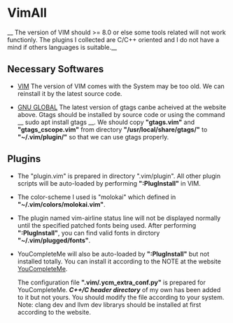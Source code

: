 # VimAll

__ The version of VIM should >= 8.0 or else some tools related will not work functionly. The plugins I collected are C/C++ oriented and I do not have a mind if others languages is suitable.__

## Necessary Softwares
* [VIM](https://github.com/vim/vim)
The version of VIM comes with the System may be too old. We can reinstall it by the latest source code.

* [GNU GLOBAL](http://www.gnu.org/software/global/download.html)
The latest version of gtags canbe acheived at the website above.
Gtags should be installed by source code or using the command __ sudo apt install gtags __.
We should copy __"gtags.vim"__ and  __"gtags_cscope.vim"__ from directory __"/usr/local/share/gtags/"__ to __"~/.vim/plugin/"__ so that we can use gtags properly.


## Plugins
* The "plugin.vim" is prepared in directory ".vim/plugin". All other plugin scripts will be auto-loaded by performing __":PlugInstall"__ in VIM. 

* The color-scheme I used is "molokai" which defined in __"~/.vim/colors/molokai.vim"__. 

* The plugin named vim-airline status line will not be displayed normally until the specified patched fonts being used. After performing __":PlugInstall"__, you can find valid fonts in dirctory __"~/.vim/plugged/fonts"__.

* YouCompleteMe will also be auto-loaded by __":PlugInstall"__ but not installed totally. You can install it according to the NOTE at the website [YouCompleteMe](https://github.com/Valloric/YouCompleteMe).

	The configuration file __".vim/.ycm_extra_conf.py"__ is prepared for YouCompleteMe. ___C++/C header directory___ of my own has been added to it but not yours. You should modify the file according to your system.
	Note: clang dev and llvm dev librarys should be installed at first  according to the website.




